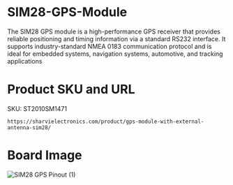 # SIM28-GPS-Module
The SIM28 GPS module is a high-performance GPS receiver that provides reliable positioning and timing information via a standard RS232 interface. It supports industry-standard NMEA 0183 communication protocol and is ideal for embedded systems, navigation systems, automotive, and tracking applications

# Product SKU and URL
SKU: ST2010SM1471

````
https://sharvielectronics.com/product/gps-module-with-external-antenna-sim28/
````

# Board Image
![SIM28 GPS Pinout (1)](https://github.com/user-attachments/assets/58669879-7c6d-432d-b505-a74693a4017b)
